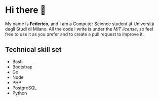 # Hi there 👋
My name is **Federico**, and I am a Computer Science student at Università degli Studi di Milano.
All the code I write is under the *MIT license*, so feel free to use it as you prefer and to create a pull request to improve it.

## Technical skill set
- Bash
- Bootstrap
- Go
- Node
- PHP
- PostgreSQL
- Python
